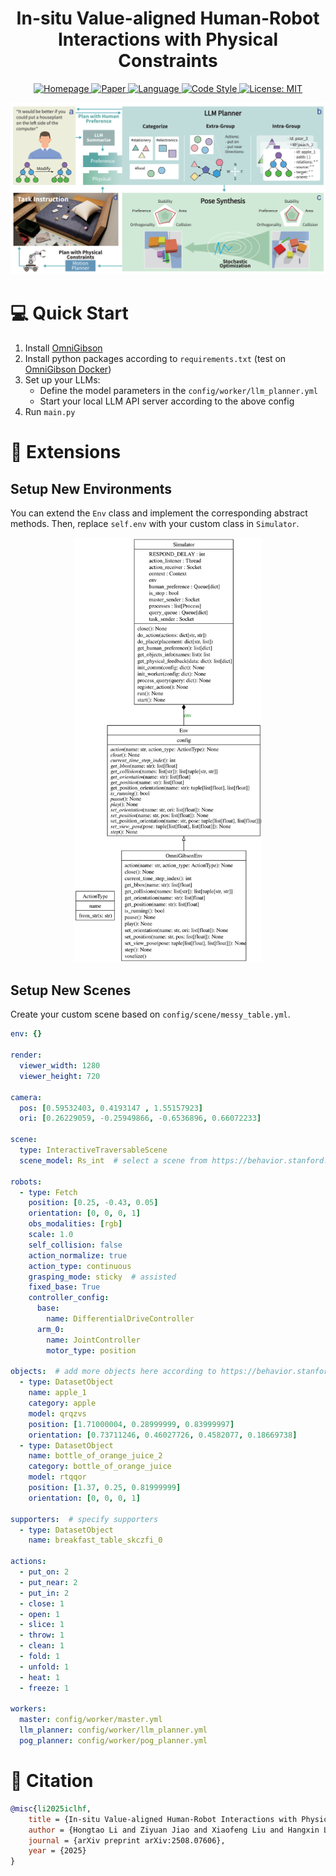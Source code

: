 <h1 align="center">
    In-situ Value-aligned Human-Robot Interactions with Physical Constraints
</h1>

<p align="center">
    <a href="https://iclhf.github.io">
        <img alt="Homepage" src="https://img.shields.io/badge/Website-Page-E63946.svg">
    </a>
    <a href="https://arxiv.org/abs/2508.07606">
        <img alt="Paper" src="https://img.shields.io/badge/Paper-arXiv-F1FAEE.svg">
    </a>
    <a href="https://www.python.org/downloads/release/python-31015">
        <img alt="Language" src="https://img.shields.io/badge/Language-Python_3.10-A8DADC.svg">
    </a>
    <a href="https://docs.astral.sh/ruff">
        <img alt="Code Style" src="https://img.shields.io/badge/Code_Style-Ruff-000000.svg">
    </a>
    <a href="https://opensource.org/licenses/MIT">
        <img alt="License: MIT" src="https://img.shields.io/badge/License-MIT-457B9D.svg">
    </a>
</p>

![method](assets/method.png)

# 💻 Quick Start
1. Install [OmniGibson](https://behavior.stanford.edu/omnigibson/getting_started/installation.html)
2. Install python packages according to `requirements.txt` (test on [OmniGibson Docker](https://github.com/StanfordVL/BEHAVIOR-1K/blob/main/OmniGibson/docker/run_docker.sh))
3. Set up your LLMs:
   - Define the model parameters in the `config/worker/llm_planner.yml`
   - Start your local LLM API server according to the above config
4. Run `main.py`

# 💪 Extensions
## Setup New Environments
You can extend the `Env` class and implement the corresponding abstract methods. Then, replace `self.env` with your custom class in `Simulator`.

<p align="center">
    <img src="assets/classes_environment.svg" width="300" />
</p>

## Setup New Scenes
Create your custom scene based on `config/scene/messy_table.yml`.

```yaml
env: {}

render:
  viewer_width: 1280
  viewer_height: 720

camera:
  pos: [0.59532403, 0.4193147 , 1.55157923]
  ori: [0.26229059, -0.25949866, -0.6536896, 0.66072233]

scene:
  type: InteractiveTraversableScene
  scene_model: Rs_int  # select a scene from https://behavior.stanford.edu/omnigibson/modules/scenes.html

robots:
  - type: Fetch
    position: [0.25, -0.43, 0.05]
    orientation: [0, 0, 0, 1]
    obs_modalities: [rgb]
    scale: 1.0
    self_collision: false
    action_normalize: true
    action_type: continuous
    grasping_mode: sticky  # assisted
    fixed_base: True
    controller_config:
      base:
        name: DifferentialDriveController
      arm_0:
        name: JointController
        motor_type: position

objects:  # add more objects here according to https://behavior.stanford.edu/knowledgebase/objects/index.html
  - type: DatasetObject
    name: apple_1
    category: apple
    model: qrqzvs
    position: [1.71000004, 0.28999999, 0.83999997]
    orientation: [0.73711246, 0.46027726, 0.4582077, 0.18669738]
  - type: DatasetObject
    name: bottle_of_orange_juice_2
    category: bottle_of_orange_juice
    model: rtqqor
    position: [1.37, 0.25, 0.81999999]
    orientation: [0, 0, 0, 1]

supporters:  # specify supporters
  - type: DatasetObject
    name: breakfast_table_skczfi_0

actions:
  - put_on: 2
  - put_near: 2
  - put_in: 2
  - close: 1
  - open: 1
  - slice: 1
  - throw: 1
  - clean: 1
  - fold: 1
  - unfold: 1
  - heat: 1
  - freeze: 1

workers:
  master: config/worker/master.yml
  llm_planner: config/worker/llm_planner.yml
  pog_planner: config/worker/pog_planner.yml
```

# 📄 Citation

```bibtex
@misc{li2025iclhf,
    title = {In-situ Value-aligned Human-Robot Interactions with Physical Constraints},
    author = {Hongtao Li and Ziyuan Jiao and Xiaofeng Liu and Hangxin Liu and Zilong Zheng},
    journal = {arXiv preprint arXiv:2508.07606},
    year = {2025}
}
```
